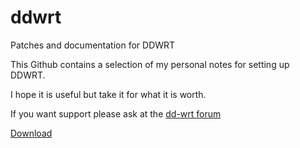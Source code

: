 # ddwrt
Patches and documentation for DDWRT

This Github contains a selection of my personal notes for setting up DDWRT.  

I hope it is useful but take it for what it is worth.  

If you want support please ask at the [dd-wrt forum](https://forum.dd-wrt.com/phpBB2/viewtopic.php?t=324087)  

[Download](https://github.com/egc112/ddwrt/blob/main/DDWRT%20Wireless%20Bridge%20v5.pdf)
